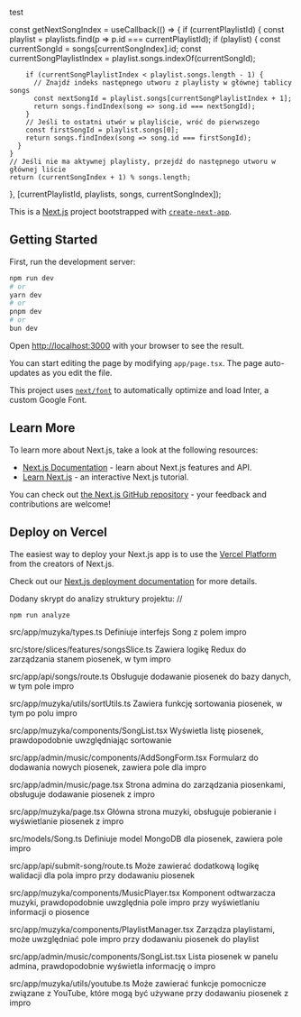 test

const getNextSongIndex = useCallback(() => {
if (currentPlaylistId) {
const playlist = playlists.find(p => p.id === currentPlaylistId);
if (playlist) {
const currentSongId = songs[currentSongIndex].id;
const currentSongPlaylistIndex = playlist.songs.indexOf(currentSongId);

        if (currentSongPlaylistIndex < playlist.songs.length - 1) {
          // Znajdź indeks następnego utworu z playlisty w głównej tablicy songs
          const nextSongId = playlist.songs[currentSongPlaylistIndex + 1];
          return songs.findIndex(song => song.id === nextSongId);
        }
        // Jeśli to ostatni utwór w playliście, wróć do pierwszego
        const firstSongId = playlist.songs[0];
        return songs.findIndex(song => song.id === firstSongId);
      }
    }
    // Jeśli nie ma aktywnej playlisty, przejdź do następnego utworu w głównej liście
    return (currentSongIndex + 1) % songs.length;

}, [currentPlaylistId, playlists, songs, currentSongIndex]);

This is a [Next.js](https://nextjs.org/) project bootstrapped with [`create-next-app`](https://github.com/vercel/next.js/tree/canary/packages/create-next-app).

## Getting Started

First, run the development server:

```bash
npm run dev
# or
yarn dev
# or
pnpm dev
# or
bun dev
```

Open [http://localhost:3000](http://localhost:3000) with your browser to see the result.

You can start editing the page by modifying `app/page.tsx`. The page auto-updates as you edit the file.

This project uses [`next/font`](https://nextjs.org/docs/basic-features/font-optimization) to automatically optimize and load Inter, a custom Google Font.

## Learn More

To learn more about Next.js, take a look at the following resources:

- [Next.js Documentation](https://nextjs.org/docs) - learn about Next.js features and API.
- [Learn Next.js](https://nextjs.org/learn) - an interactive Next.js tutorial.

You can check out [the Next.js GitHub repository](https://github.com/vercel/next.js/) - your feedback and contributions are welcome!

## Deploy on Vercel

The easiest way to deploy your Next.js app is to use the [Vercel Platform](https://vercel.com/new?utm_medium=default-template&filter=next.js&utm_source=create-next-app&utm_campaign=create-next-app-readme) from the creators of Next.js.

Check out our [Next.js deployment documentation](https://nextjs.org/docs/deployment) for more details.

Dodany skrypt do analizy struktury projektu:
//

```bash
npm run analyze
```

src/app/muzyka/types.ts
Definiuje interfejs Song z polem impro

src/store/slices/features/songsSlice.ts
Zawiera logikę Redux do zarządzania stanem piosenek, w tym impro

src/app/api/songs/route.ts
Obsługuje dodawanie piosenek do bazy danych, w tym pole impro

src/app/muzyka/utils/sortUtils.ts
Zawiera funkcję sortowania piosenek, w tym po polu impro

src/app/muzyka/components/SongList.tsx
Wyświetla listę piosenek, prawdopodobnie uwzględniając sortowanie

src/app/admin/music/components/AddSongForm.tsx
Formularz do dodawania nowych piosenek, zawiera pole dla impro

src/app/admin/music/page.tsx
Strona admina do zarządzania piosenkami, obsługuje dodawanie piosenek z impro

src/app/muzyka/page.tsx
Główna strona muzyki, obsługuje pobieranie i wyświetlanie piosenek z impro

src/models/Song.ts
Definiuje model MongoDB dla piosenek, zawiera pole impro

src/app/api/submit-song/route.ts
Może zawierać dodatkową logikę walidacji dla pola impro przy dodawaniu piosenek

src/app/muzyka/components/MusicPlayer.tsx
Komponent odtwarzacza muzyki, prawdopodobnie uwzględnia pole impro przy wyświetlaniu informacji o piosence

src/app/muzyka/components/PlaylistManager.tsx
Zarządza playlistami, może uwzględniać pole impro przy dodawaniu piosenek do playlist

src/app/admin/music/components/SongList.tsx
Lista piosenek w panelu admina, prawdopodobnie wyświetla informację o impro

src/app/muzyka/utils/youtube.ts
Może zawierać funkcje pomocnicze związane z YouTube, które mogą być używane przy dodawaniu piosenek z impro
